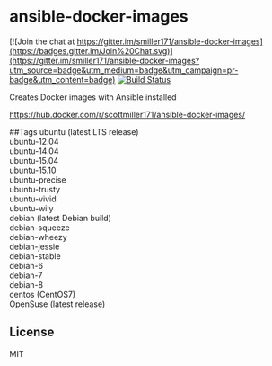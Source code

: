 # ansible-docker-images

[![Join the chat at https://gitter.im/smiller171/ansible-docker-images](https://badges.gitter.im/Join%20Chat.svg)](https://gitter.im/smiller171/ansible-docker-images?utm_source=badge&utm_medium=badge&utm_campaign=pr-badge&utm_content=badge)
[![Build Status](https://travis-ci.org/smiller171/ansible-docker-images.svg)](https://travis-ci.org/smiller171/ansible-docker-images)

Creates Docker images with Ansible installed

https://hub.docker.com/r/scottmiller171/ansible-docker-images/

##Tags
ubuntu (latest LTS release)  
ubuntu-12.04  
ubuntu-14.04  
ubuntu-15.04  
ubuntu-15.10  
ubuntu-precise  
ubuntu-trusty  
ubuntu-vivid  
ubuntu-wily  
debian (latest Debian build)  
debian-squeeze  
debian-wheezy  
debian-jessie  
debian-stable  
debian-6  
debian-7  
debian-8  
centos (CentOS7)  
OpenSuse (latest release)  

## License
MIT
